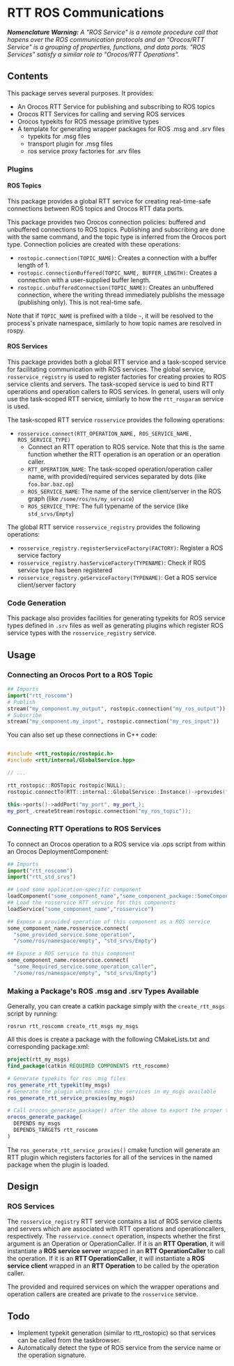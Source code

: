 RTT ROS Communications
======================

***Nomenclature Warning:***  *A "ROS Service" is a remote procedure call
that hapens over the ROS communication protocols and an "Orocos/RTT Service" is
a grouping of properties, functions, and data ports. "ROS Services" satisfy a
similar role to "Orocos/RTT Operations".* 

Contents 
--------

This package serves several purposes. It provides:
* An Orocos RTT Service for publishing and subscribing to ROS topics
* Orocos RTT Services for calling and serving ROS services
* Orocos typekits for ROS message primitive types
* A template for generating wrapper packages for ROS .msg and .srv files
  * typekits for .msg files
  * transport plugin for .msg files
  * ros service proxy factories for .srv files

### Plugins

#### ROS Topics

This package provides a global RTT service for creating real-time-safe
connections between ROS topics and Orocos RTT data ports.

This package provides two Orocos connection policies: buffered and 
unbuffered connections to ROS topics. Publishing and subscribing are done
with the same command, and the topic type is inferred from the Orocos port
type. Connection policies are created with these operations:

* `rostopic.connection(TOPIC_NAME)`: Creates a connection with a buffer length
  of 1.
* `rostopic.connectionBuffered(TOPIC_NAME, BUFFER_LENGTH)`: Creates a
  connection with a user-supplied buffer length.
* `rostopic.unbufferedConnection(TOPIC_NAME)`: Creates an unbuffered connection, where
  the writing thread immediately publishs the message (publishing only).
  This is not real-time safe.

Note that if `TOPIC_NAME` is prefixed with a tilde `~`, it will be resolved to
the process's private namespace, similarly to how topic names are resolved in
rospy.

#### ROS Services

This package provides both a global RTT service and a task-scoped service for
facilitating communication with ROS services. The global service,
`rosservice_registry` is used to register factories for creating proxies to ROS
service clients and servers. The task-scoped service is ued to bind RTT
operations and operation callers to ROS services. In general, users will only
use the task-scoped RTT service, similarly to how the `rtt_rosparam` service is
used.

The task-scoped RTT service `rosservice` provides the following operations:
* `rosservice.connect(RTT_OPERATION_NAME, ROS_SERVICE_NAME, ROS_SERVICE_TYPE)`
  * Connect an RTT operation to ROS service. Note that this is the same
    function whether the RTT operation is an operation or an operation caller.
  * `RTT_OPERATION_NAME`: The task-scoped operation/operation caller name, with
    provided/required services separated by dots (like `foo.bar.baz.op`)
  * `ROS_SERVICE_NAME`: The name of the service client/server in the ROS graph
    (like `/some/ros/ns/my_service`)
  * `ROS_SERVICE_TYPE`: The full typename of the service (like
    `std_srvs/Empty`)

The global RTT service `rosservice_registry` provides the following operations:
* `rosservice_registry.registerServiceFactory(FACTORY)`: Register a ROS service
  factory
* `rosservice_registry.hasServiceFactory(TYPENAME)`: Check if ROS service type
  has been registered
* `rosservice_registry.geServiceFactory(TYPENAME)`: Get a ROS service
  client/server factory

### Code Generation

This package also provides facilities for generating typekits for ROS service
types defined in `.srv` files as well as generating plugins which register ROS
service types with the `rosservice_registry` service.


Usage
-----

### Connecting an Orocos Port to a ROS Topic

```python
## Imports
import("rtt_roscomm")
# Publish
stream("my_component.my_output", rostopic.connection("my_ros_output"))
# Subscribe
stream("my_component.my_input", rostopic.connection("my_ros_input"))
```

You can also set up these connections in C++ code:
```cpp

#include <rtt_rostopic/rostopic.h>
#include <rtt/internal/GlobalService.hpp>

// ...

rtt_rostopic::ROSTopic rostopic(NULL);
rostopic.connectTo(RTT::internal::GlobalService::Instance()->provides("rostopic"));

this->ports()->addPort("my_port", my_port_);
my_port_.createStream(rostopic.connection("my_ros_topic"));
```

### Connecting RTT Operations to ROS Services

To connect an Orocos operation to a ROS service via .ops script from within an
Orocos DeploymentComponent: 

```python
## Imports
import("rtt_roscomm")
import("rtt_std_srvs")

## Load some application-specific component
loadComponent("some_component_name","some_component_package::SomeComponent")
## Load the rosservice RTT service for this components
loadService("some_component_name","rosservice")

## Expose a provided operation of this component as a ROS service
some_component_name.rosservice.connect(
  "some_provided_service.some_operation",
  "/some/ros/namespace/empty", "std_srvs/Empty")

## Expose a ROS service to this component
some_component_name.rosservice.connect(
  "some_Required_service.some_operation_caller",
  "/some/ros/namespace/empty", "std_srvs/Empty")
```


### Making a Package's ROS .msg and .srv Types Available

Generally, you can create a catkin package simply with the `create_rtt_msgs`
script by running:

```shell
rosrun rtt_roscomm create_rtt_msgs my_msgs
```

All this does is create a package with the following CMakeLists.txt and
corresponding package.xml:

```cmake
project(rtt_my_msgs)
find_package(catkin REQUIRED COMPONENTS rtt_roscomm)

# Generate typekits for ros .msg files
ros_generate_rtt_typekit(my_msgs)
# Generate the plugin which makes the services in my_msgs available
ros_generate_rtt_service_proxies(my_msgs)

# Call orocos_generate_package() after the above to export the proper targets
orocos_generate_package(
  DEPENDS my_msgs
  DEPENDS_TARGETS rtt_roscomm
)

```

The `ros_generate_rtt_service_proxies()` cmake function will generate an RTT
plugin which registers factories for all of the services in the named package
when the plugin is loaded.


Design
------

### ROS Services

The `rosservice_registry` RTT service contains a list of ROS service clients
and servers which are associated with RTT operations and operationcallers,
respectively.  The `rosservice.connect` operation, inspects whether
the first argument is an Operation or OperationCaller. If it is an **RTT
Operation**, it will instantiate a **ROS service server** wrapped in an **RTT
OperationCaller** to call the operation. If it is an **RTT OperationCaller**,
it will instantiate a **ROS service client** wrapped in an **RTT Operation** to
be called by the operation caller. 

The provided and required services on which the wrapper operations and
operation callers are created are private to the `rosservice` service. 


Todo
----

* Implement typekit generation (similar to rtt\_rostopic) so that services can
  be called from the taskbrowser.
* Automatically detect the type of ROS service from the service name or the
  operation signature.
